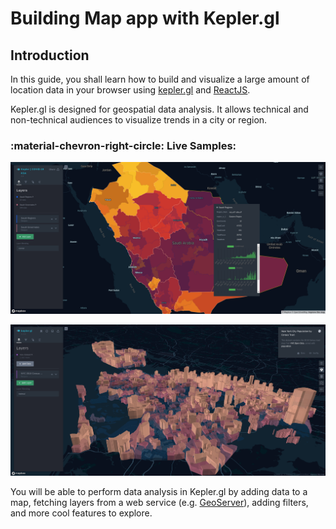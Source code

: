 # Building Map app with Kepler.gl

## Introduction

In this guide, you shall learn how to build and visualize a large amount of location data in your browser using [kepler.gl](https://kepler.gl/) and [ReactJS](https://reactjs.org/).

Kepler.gl is designed for geospatial data analysis. It allows technical and non-technical audiences to visualize trends in a city or region.

### :material-chevron-right-circle: Live Samples:

[![Saudi Kepler's map](imgs/saudi_kepler_map.png "Go to Saudi Kepler's map")](http://mapapps.cloud:7070/)

[![New York City Population](imgs/us_instance.png "Go to New York City Population")](https://kepler.gl/demo/nyc_census)

You will be able to perform data analysis in Kepler.gl by adding data to a map, fetching layers from a web service (e.g. [GeoServer](http://geoserver.org/)), adding filters, and more cool features to explore.
